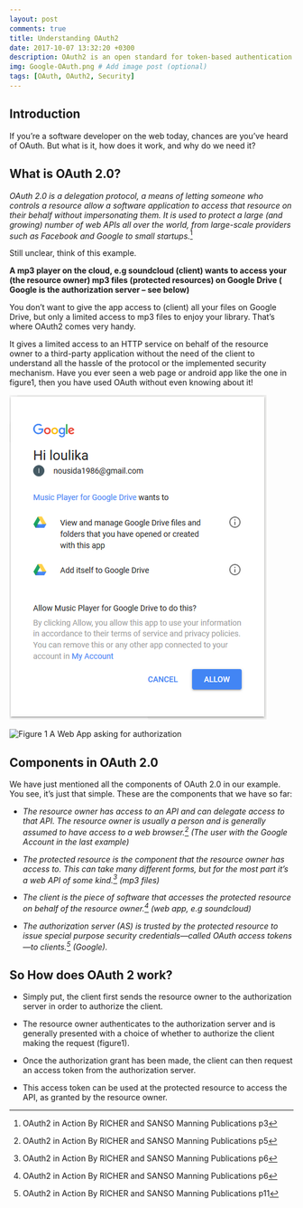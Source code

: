 ```yaml
---
layout: post
comments: true
title: Understanding OAuth2 
date: 2017-10-07 13:32:20 +0300
description: OAuth2 is an open standard for token-based authentication and authorization on the Internet # Add post description (optional)
img: Google-OAuth.png # Add image post (optional)
tags: [OAuth, OAuth2, Security]
---
```



## Introduction
If you’re a software developer on the web today, chances are you’ve heard of OAuth.
But what is it, how does it work, and why do we need it?


## What is OAuth 2.0?
*OAuth 2.0 is a delegation protocol, a means of letting someone who controls a resource allow a software application to access that resource on their behalf without impersonating them. It is used to protect a large (and growing) number of web APIs all over the world, from large-scale providers such as Facebook and Google to small startups.*[^1]

[^1]: OAuth2 in Action By RICHER and SANSO Manning Publications p3

Still unclear, think of this example.

**A mp3 player on the cloud, e.g soundcloud (client) wants to access your (the resource owner) mp3 files (protected resources) on Google Drive ( Google is the authorization server – see below)**

You don’t want to give the app access to (client) all your files on Google Drive, but only a limited access to mp3 files to enjoy your library. That’s where OAuth2 comes very handy.

It gives a limited access to an HTTP service on behalf of the resource owner to a third-party application without the need of the client to understand all the hassle of the protocol or the implemented security mechanism.
Have you ever seen  a web page or android app like the one in figure1, then you have used OAuth without even knowing about it!

![Alt](/assets/img/oauth2.png "Figure 1 A Web App asking for authorization")

![Figure 1 A Web App asking for authorization]({{site.baseurl}}/assets/img/oauth2.png)

## Components in OAuth 2.0
We have just mentioned all the components of OAuth 2.0 in our example. You see, it’s just that simple.
These are the components that we have so far:

* *The resource owner has access to an API and can delegate access to that API. The resource owner is usually a person and is generally assumed to have access to a web browser.[^2]  (The user with the Google Account in the last example)*

* *The protected resource is the component that the resource owner has access to. This can take many different forms, but for the most part it’s a web API of some kind.[^3]  (mp3 files)*

* *The client is the piece of software that accesses the protected resource on behalf of the resource owner.[^4]  (web app, e.g soundcloud)*

* *The authorization server (AS) is trusted by the protected resource to issue special purpose
security credentials—called OAuth access tokens—to clients.[^5]  (Google).*

[^2]: OAuth2 in Action By RICHER and SANSO Manning Publications p5
[^3]: OAuth2 in Action By RICHER and SANSO Manning Publications p6
[^4]: OAuth2 in Action By RICHER and SANSO Manning Publications p6
[^5]: OAuth2 in Action By RICHER and SANSO Manning Publications p11

## So How does OAuth 2 work?

* Simply put, the client first sends the resource owner to the authorization server in order to authorize the client.

* The resource owner authenticates to the authorization server and is generally presented with a choice of whether to authorize the client making the request (figure1).

* Once the authorization grant has been made, the client can then request an access token from the authorization server.

* This access token can be used at the protected resource to access the API, as granted by the resource owner.






